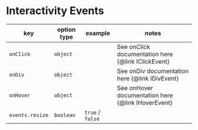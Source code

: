 # Interactivity Events

| key             | option type | example          | notes                                              |
|-----------------|-------------|------------------|----------------------------------------------------|
| `onClick`       | `object`    |                  | See onClick documentation here {@link IClickEvent} |
| `onDiv`         | `object`    |                  | See onDiv documentation here {@link IDivEvent}     |
| `onHover`       | `object`    |                  | See onHover documentation here {@link IHoverEvent} |
| `events.resize` | `boolean`   | `true` / `false` |                                                    |
